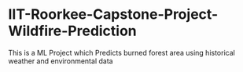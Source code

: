 # IIT-Roorkee-Capstone-Project-Wildfire-Prediction
This is a ML Project which Predicts burned forest area using historical weather and environmental data
